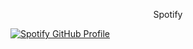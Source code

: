 <!--

### Hello World! 🤖
## Spotify



<img src="https://komarev.com/ghpvc/?username=carlossinhache&color=blueviolet&style=flat" alt="GitHub Profile Views Counter">

<h1 align="center">About Me</h1>
- Computer Engineering Student at UNAM 

<p align="center">Skills</p>

<img src="https://img.shields.io/badge/c-%2300599C.svg?style=for-the-badge&logo=c&logoColor=blueviolet" alt="C">
<img src="https://img.shields.io/badge/python-3670A0?style=for-the-badge&logo=python&logoColor=blueviolet" alt="Python">
<img src="https://img.shields.io/badge/html5-%23E34F26.svg?style=for-the-badge&logo=html5&logoColor=blueviolet" alt="HTML5">
<img src="https://img.shields.io/badge/CSS3-1572B6?style=for-the-badge&logo=css3&logoColor=blueviolet" alt="CSS3">
<img src="https://img.shields.io/badge/JavaScript-323330?style=for-the-badge&logo=javascript&logoColor=blueviolet" alt="JavaScript">

<p align="center">Contact Me</p>
<a href="https://twitter.com/csinhache">
  <img src="https://img.shields.io/badge/Twitter-1DA1F2?style=for-the-badge&logo=twitter&logoColor=white" alt="Twitter">
</a>
-->
<p align="center">Spotify</p>
<a href="https://spotify-github-profile.vercel.app/api/view?uid=222gso4tiulctkux3bnusfufi&redirect=true">
  <img src="https://spotify-github-profile.vercel.app/api/view?uid=222gso4tiulctkux3bnusfufi&cover_image=true&theme=novatorem&show_offline=true&background_color=000000&interchange=false&bar_color=fffb00&bar_color_cover=false" alt="Spotify GitHub Profile">
</a>
